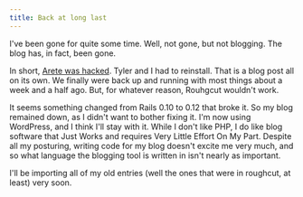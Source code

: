```yaml
---
title: Back at long last
---
```

I've been gone for quite some time. Well, not gone, but not blogging. The blog
has, in fact, been gone.

In short, [Arete was hacked][1]. Tyler and I had to reinstall. That is a blog
post all on its own. We finally were back up and running with most things
about a week and a half ago. But, for whatever reason, Rouhgcut wouldn't work.

It seems something changed from Rails 0.10 to 0.12 that broke it. So my blog
remained down, as I didn't want to bother fixing it. I'm now using WordPress,
and I think I'll stay with it. While I don't like PHP, I do like blog software
that Just Works and requires Very Little Effort On My Part. Despite all my
posturing, writing code for my blog doesn't excite me very much, and so what
language the blogging tool is written in isn't nearly as important.

I'll be importing all of my old entries (well the ones that were in roughcut,
at least) very soon.

   [1]: http://www.arete.cc/2005/05/23/arete-returns/

